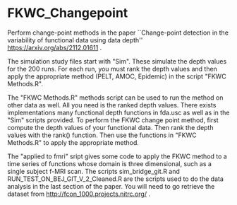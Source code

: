 # FKWC_Changepoint
Perform change-point methods in the paper ``Change-point detection in the variability of functional data using data depth''  https://arxiv.org/abs/2112.01611 . 

The simulation study files start with "Sim". These simulate the depth values for the 200 runs. For each run, you must rank the depth values and then apply the appropriate method (PELT, AMOC, Epidemic) in the script "FKWC Methods.R". 

The "FKWC Methods.R" methods script can be used to run the method on other data as well. All you need is the ranked depth values. There exists implementations many functional depth functions in fda.usc as well as in the "Sim" scripts provided. To perform the FKWC change point method, first compute the depth values of your functional data. Then rank the depth values with the rank() function. Then use the functions in "FKWC Methods.R" to apply the appropriate method. 


The "applied to fmri" sript gives some code to apply the FKWC method to a time series of functions whose domain is three dimensional, such as a single subject f-MRI scan. 
The scripts sim_bridge_git.R and RUN_TEST_ON_BEJ_GIT_V_2_Cleaned.R are the scripts used to do the data analysis in the last section of the paper. You will need to go retrieve the dataset from http://fcon_1000.projects.nitrc.org/  . 
